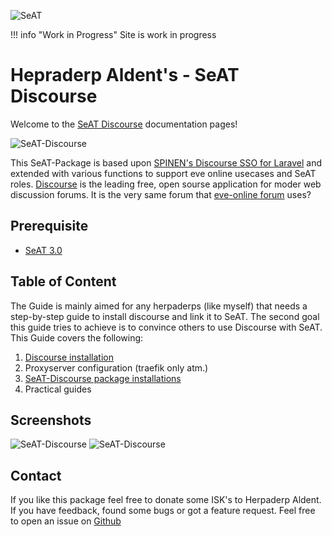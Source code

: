 ![SeAT](https://i.imgur.com/aPPOxSK.png)

!!! info "Work in Progress"
    Site is work in progress

# Hepraderp Aldent's - SeAT Discourse

Welcome to the [SeAT Discourse](https://github.com/herpaderpaldent/seat-discourse) documentation pages!

![SeAT-Discourse](https://i.imgur.com/13OwMEs.png)

This SeAT-Package is based upon [SPINEN's Discourse SSO for Laravel](https://github.com/spinen/laravel-discourse-sso) and extended with various functions to support eve online usecases and SeAT roles.
[Discourse](https://www.discourse.org/) is the leading free, open sourse application for moder web discussion forums. It is the very same forum that [eve-online forum](https://forums.eveonline.com/) uses? 

## Prerequisite

* [SeAT 3.0](https://github.com/eveseat/seat) 

## Table of Content

The Guide is mainly aimed for any herpaderps (like myself) that needs a step-by-step guide to install discourse and link it to SeAT. The second goal this guide tries to achieve is to convince others to use Discourse with SeAT. This Guide covers the following:

1. [Discourse installation](/installation/discourse_installation)
2. Proxyserver configuration (traefik only atm.)
2. [SeAT-Discourse package installations](/installation/package_installation)
3. Practical guides

## Screenshots

![SeAT-Discourse](https://i.imgur.com/FqTMDuA.png)
![SeAT-Discourse](https://i.imgur.com/JYMVdlL.png)

## Contact

If you like this package feel free to donate some ISK's to Herpaderp Aldent. If you have feedback, found some bugs or got a feature request. Feel free to open an issue on [Github](https://github.com/herpaderpaldent/seat-discourse/issues/new)


